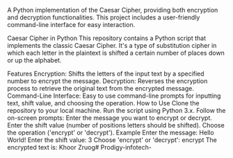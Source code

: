 A Python implementation of the Caesar Cipher, providing both encryption and decryption functionalities. This project includes a user-friendly command-line interface for easy interaction.

Caesar Cipher in Python
This repository contains a Python script that implements the classic Caesar Cipher. It's a type of substitution cipher in which each letter in the plaintext is shifted a certain number of places down or up the alphabet.

Features
Encryption: Shifts the letters of the input text by a specified number to encrypt the message.
Decryption: Reverses the encryption process to retrieve the original text from the encrypted message.
Command-Line Interface: Easy to use command-line prompts for inputting text, shift value, and choosing the operation.
How to Use
Clone the repository to your local machine.
Run the script using Python 3.x.
Follow the on-screen prompts:
Enter the message you want to encrypt or decrypt.
Enter the shift value (number of positions letters should be shifted).
Choose the operation ('encrypt' or 'decrypt').
Example
Enter the message: Hello World!
Enter the shift value: 3
Choose 'encrypt' or 'decrypt': encrypt
The encrypted text is: Khoor Zruog# Prodigy-infotech-
